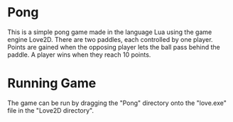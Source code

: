 # Pong
This is a simple pong game made in the language Lua using the game engine Love2D. 
There are two paddles, each controlled by one player. Points are gained when the opposing player lets the ball pass behind the paddle. A player wins when they reach 10 points.

# Running Game
The game can be run by dragging the "Pong" directory onto the "love.exe" file in the "Love2D directory".
